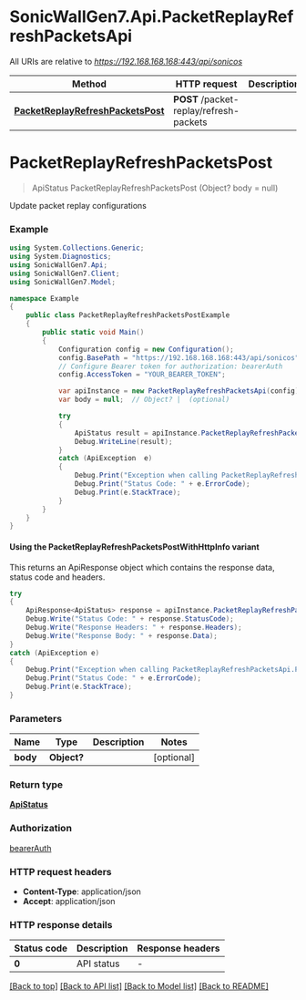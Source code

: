 # SonicWallGen7.Api.PacketReplayRefreshPacketsApi

All URIs are relative to *https://192.168.168.168:443/api/sonicos*

| Method | HTTP request | Description |
|--------|--------------|-------------|
| [**PacketReplayRefreshPacketsPost**](PacketReplayRefreshPacketsApi.md#packetreplayrefreshpacketspost) | **POST** /packet-replay/refresh-packets |  |

<a id="packetreplayrefreshpacketspost"></a>
# **PacketReplayRefreshPacketsPost**
> ApiStatus PacketReplayRefreshPacketsPost (Object? body = null)



Update packet replay configurations

### Example
```csharp
using System.Collections.Generic;
using System.Diagnostics;
using SonicWallGen7.Api;
using SonicWallGen7.Client;
using SonicWallGen7.Model;

namespace Example
{
    public class PacketReplayRefreshPacketsPostExample
    {
        public static void Main()
        {
            Configuration config = new Configuration();
            config.BasePath = "https://192.168.168.168:443/api/sonicos";
            // Configure Bearer token for authorization: bearerAuth
            config.AccessToken = "YOUR_BEARER_TOKEN";

            var apiInstance = new PacketReplayRefreshPacketsApi(config);
            var body = null;  // Object? |  (optional) 

            try
            {
                ApiStatus result = apiInstance.PacketReplayRefreshPacketsPost(body);
                Debug.WriteLine(result);
            }
            catch (ApiException  e)
            {
                Debug.Print("Exception when calling PacketReplayRefreshPacketsApi.PacketReplayRefreshPacketsPost: " + e.Message);
                Debug.Print("Status Code: " + e.ErrorCode);
                Debug.Print(e.StackTrace);
            }
        }
    }
}
```

#### Using the PacketReplayRefreshPacketsPostWithHttpInfo variant
This returns an ApiResponse object which contains the response data, status code and headers.

```csharp
try
{
    ApiResponse<ApiStatus> response = apiInstance.PacketReplayRefreshPacketsPostWithHttpInfo(body);
    Debug.Write("Status Code: " + response.StatusCode);
    Debug.Write("Response Headers: " + response.Headers);
    Debug.Write("Response Body: " + response.Data);
}
catch (ApiException e)
{
    Debug.Print("Exception when calling PacketReplayRefreshPacketsApi.PacketReplayRefreshPacketsPostWithHttpInfo: " + e.Message);
    Debug.Print("Status Code: " + e.ErrorCode);
    Debug.Print(e.StackTrace);
}
```

### Parameters

| Name | Type | Description | Notes |
|------|------|-------------|-------|
| **body** | **Object?** |  | [optional]  |

### Return type

[**ApiStatus**](ApiStatus.md)

### Authorization

[bearerAuth](../README.md#bearerAuth)

### HTTP request headers

 - **Content-Type**: application/json
 - **Accept**: application/json


### HTTP response details
| Status code | Description | Response headers |
|-------------|-------------|------------------|
| **0** | API status |  -  |

[[Back to top]](#) [[Back to API list]](../README.md#documentation-for-api-endpoints) [[Back to Model list]](../README.md#documentation-for-models) [[Back to README]](../README.md)


